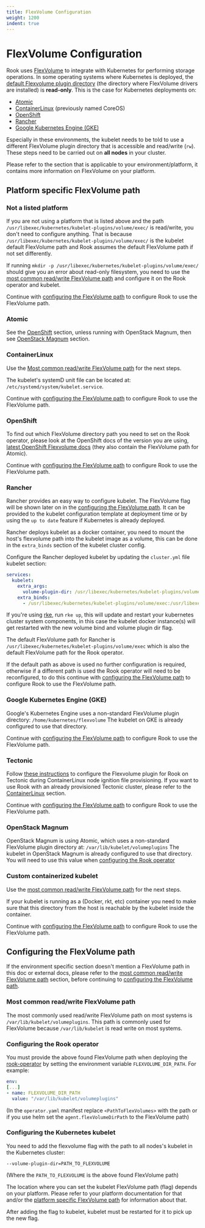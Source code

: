 ```yaml
---
title: FlexVolume Configuration
weight: 1200
indent: true
---
```

# FlexVolume Configuration
Rook uses [FlexVolume](https://github.com/kubernetes/community/blob/master/contributors/devel/flexvolume.md) to integrate with Kubernetes for performing storage operations. In some operating systems where Kubernetes is deployed, the [default Flexvolume plugin directory](https://github.com/kubernetes/community/blob/master/contributors/devel/flexvolume.md#prerequisites) (the directory where FlexVolume drivers are installed) is **read-only**.
This is the case for Kubernetes deployments on:

* [Atomic](https://www.projectatomic.io/)
* [ContainerLinux](https://coreos.com/os/docs/latest/) (previously named CoreOS)
* [OpenShift](https://www.openshift.com/)
* [Rancher](http://rancher.com/)
* [Google Kubernetes Engine (GKE)](https://cloud.google.com/kubernetes-engine/)

Especially in these environments, the kubelet needs to be told to use a different FlexVolume plugin directory that is accessible and read/write (`rw`).
These steps need to be carried out on **all nodes** in your cluster.

Please refer to the section that is applicable to your environment/platform, it contains more information on FlexVolume on your platform.

## Platform specific FlexVolume path
### Not a listed platform
If you are not using a platform that is listed above and the path `/usr/libexec/kubernetes/kubelet-plugins/volume/exec/` is read/write, you don't need to configure anything.
That is because `/usr/libexec/kubernetes/kubelet-plugins/volume/exec/` is the kubelet default FlexVolume path and Rook assumes the default FlexVolume path if not set differently.

If running `mkdir -p /usr/libexec/kubernetes/kubelet-plugins/volume/exec/` should give you an error about read-only filesystem, you need to use the [most common read/write FlexVolume path](#most-common-readwrite-flexvolume-path) and configure it on the Rook operator and kubelet.

Continue with [configuring the FlexVolume path](#configuring-the-flexvolume-path) to configure Rook to use the FlexVolume path.

### Atomic
See the [OpenShift](#openshift) section, unless running with OpenStack Magnum, then see [OpenStack Magnum](#openstack-magnum) section.

### ContainerLinux
Use the [Most common read/write FlexVolume path](#most-common-readwrite-flexvolume-path) for the next steps.

The kubelet's systemD unit file can be located at: `/etc/systemd/system/kubelet.service`.

Continue with [configuring the FlexVolume path](#configuring-the-flexvolume-path) to configure Rook to use the FlexVolume path.

### OpenShift
To find out which FlexVolume directory path you need to set on the Rook operator, please look at the OpenShift docs of the version you are using, [latest OpenShift Flexvolume docs](https://docs.openshift.org/latest/install_config/persistent_storage/persistent_storage_flex_volume.html#flexvolume-installation) (they also contain the FlexVolume path for Atomic).

Continue with [configuring the FlexVolume path](#configuring-the-flexvolume-path) to configure Rook to use the FlexVolume path.

### Rancher
Rancher provides an easy way to configure kubelet. The FlexVolume flag will be shown later on in the [configuring the FlexVolume path](#configuring-the-flexvolume-path).
It can be provided to the kubelet configuration template at deployment time or by using the `up to date` feature if Kubernetes is already deployed.

Rancher deploys kubelet as a docker container, you need to mount the host's flexvolume path into the kubelet image as a volume,
this can be done in the `extra_binds` section of the kubelet cluster config.

Configure the Rancher deployed kubelet by updating the `cluster.yml` file kubelet section:

```yaml
services:
  kubelet:
    extra_args:
      volume-plugin-dir: /usr/libexec/kubernetes/kubelet-plugins/volume/exec
    extra_binds:
      - /usr/libexec/kubernetes/kubelet-plugins/volume/exec:/usr/libexec/kubernetes/kubelet-plugins/volume/exec
```

If you're using [rke](https://github.com/rancher/rke), run `rke up`, this will update and restart your kubernetes cluster system components, in this case the kubelet docker instance(s)
will get restarted with the new volume bind and volume plugin dir flag.

The default FlexVolume path for Rancher is `/usr/libexec/kubernetes/kubelet-plugins/volume/exec` which is also the default
FlexVolume path for the Rook operator.

If the default path as above is used no further configuration is required, otherwise if a different path is used
the Rook operator will need to be reconfigured, to do this continue with [configuring the FlexVolume path](#configuring-the-flexvolume-path) to configure Rook to use the FlexVolume path.

### Google Kubernetes Engine (GKE)
Google's Kubernetes Engine uses a non-standard FlexVolume plugin directory: `/home/kubernetes/flexvolume`
The kubelet on GKE is already configured to use that directory.

Continue with [configuring the FlexVolume path](#configuring-the-flexvolume-path) to configure Rook to use the FlexVolume path.

### Tectonic
Follow [these instructions](tectonic.md) to configure the Flexvolume plugin for Rook on Tectonic during ContainerLinux node ignition file provisioning.
If you want to use Rook with an already provisioned Tectonic cluster, please refer to the [ContainerLinux](#containerlinux) section.

Continue with [configuring the FlexVolume path](#configuring-the-flexvolume-path) to configure Rook to use the FlexVolume path.

### OpenStack Magnum
OpenStack Magnum is using Atomic, which uses a non-standard FlexVolume plugin directory at:  `/var/lib/kubelet/volumeplugins`
The kubelet in OpenStack Magnum is already configured to use that directory.
You will need to use this value when [configuring the Rook operator](#configuring-the-rook-operator)

### Custom containerized kubelet
Use the [most common read/write FlexVolume path](#most-common-readwrite-flexvolume-path) for the next steps.

If your kubelet is running as a (Docker, rkt, etc) container you need to make sure that this directory from the host is reachable by the kubelet inside the container.

Continue with [configuring the FlexVolume path](#configuring-the-flexvolume-path) to configure Rook to use the FlexVolume path.

## Configuring the FlexVolume path
If the environment specific section doesn't mention a FlexVolume path in this doc or external docs, please refer to the [most common read/write FlexVolume path](#most-common-readwrite-flexvolume-path) section, before continuing to [configuring the FlexVolume path](#configuring-the-flexvolume-path).

### Most common read/write FlexVolume path
The most commonly used read/write FlexVolume path on most systems is `/var/lib/kubelet/volumeplugins`.
This path is commonly used for FlexVolume because `/var/lib/kubelet` is read write on most systems.

### Configuring the Rook operator
You must provide the above found FlexVolume path when deploying the [rook-operator](https://github.com/rook/rook/blob/master/cluster/examples/kubernetes/ceph/operator.yaml) by setting the environment variable `FLEXVOLUME_DIR_PATH`.
For example:
```yaml
env:
[...]
- name: FLEXVOLUME_DIR_PATH
  value: "/var/lib/kubelet/volumeplugins"
```

(In the `operator.yaml` manifest replace `<PathToFlexVolumes>` with the path or if you use helm set the `agent.flexVolumeDirPath` to the FlexVolume path)

### Configuring the Kubernetes kubelet
You need to add the flexvolume flag with the path to all nodes's kubelet in the Kubernetes cluster:
```
--volume-plugin-dir=PATH_TO_FLEXVOLUME
```
(Where the `PATH_TO_FLEXVOLUME` is the above found FlexVolume path)

The location where you can set the kubelet FlexVolume path (flag) depends on your platform.
Please refer to your platform documentation for that and/or the [platform specific FlexVolume path](#platform-specific-flexvolume-path) for information about that.

After adding the flag to kubelet, kubelet must be restarted for it to pick up the new flag.
